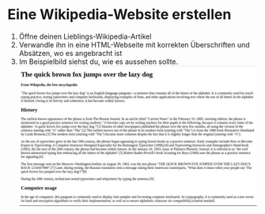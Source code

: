 # Eine Wikipedia-Website erstellen

1. Öffne deinen Lieblings-Wikipedia-Artikel
2. Verwandle ihn in eine HTML-Webseite mit korrekten Überschriften und Absätzen, wo es angebracht ist
3. Im Beispielbild siehst du, wie es aussehen sollte.
![Example-Image](exercise.jpg)
